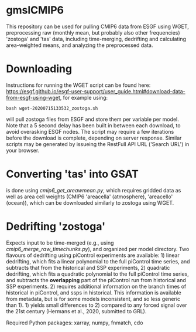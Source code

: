 # gmslCMIP6
This repository can be used for pulling CMIP6 data from ESGF using WGET, preprocessing raw (monthly mean, but probably also other frequencies) 'zostoga' and 'tas' data, including time-merging, dedrifting and calculating area-weighted means, and analyzing the preprocessed data.

# Downloading
Instructions for running the WGET script can be found here: https://esgf.github.io/esgf-user-support/user_guide.html#download-data-from-esgf-using-wget, for example using:

```
bash wget-20200715133532_zostoga.sh
```

will pull zostoga files from ESGF and store them per variable per model. Note that a 5 second delay has been built in between each download, to avoid overasking ESGF nodes. The script may require a few iterations before the download is complete, depending on server response. Similar scripts may be generated by issueing the RestFull API URL ('Search URL') in your browser.

# Converting 'tas' into GSAT
is done using *cmip6_get_areawmean.py*, which requires gridded data as well as area cell weights (CMIP6 'areacella' (atmosphere), 'areacello' (ocean)), which can be downloaded similarly to zostoga using WGET.

# Dedrifting 'zostoga'
Expects input to be time-merged (e.g., using *cmip6_merge_raw_timechunks.py*), and organized per model directory. Two flavours of dedrifting using piControl experiments are available: 1) linear dedrifting, which fits a linear polynomial to the full piControl time series, and subtracts that from the historical and SSP experiments, 2) quadratic dedrifting, which fits a quadratic polynomial to the full piControl time series, and subtracts the **overlapping** part of the piControl run from historical and SSP experiments. 2) requires additional information on the branch times of historical in piControl, and ssps in historical. This information is available from metadata, but is for some models inconsistent, and so less generic than 1). 1) yields small differences to 2) compared to any forced signal over the 21st century (Hermans et al., 2020, submitted to GRL).  


Required Python packages: xarray, numpy, fnmatch, cdo
